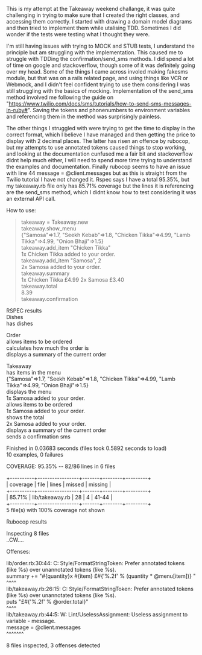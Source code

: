 This is my attempt at the Takeaway weekend challange, it was quite challenging in trying to make sure that I created the right classes, and accessing them correctly. I started with drawing a domain model diagrams and then tried to implement them while utalising TDD. Sometimes I did wonder if the tests were testing what I thought they were.

I'm still having issues with trying to MOCK and STUB tests, I understand the principle but am struggling with the implementation.  This caused me to struggle with TDDing the confirmation/send_sms methods. I did spend a lot of time on google and stackoverflow, though some of it was definitely going over my head. Some of the things I came across involed making fakesms module, but that was on a rails related page, and using things like VCR or Webmock, and I didn't feel confident trying to use them considering I was still struggling with the basics of mocking. Implementation of the send_sms method involved me following the guide on "https://www.twilio.com/docs/sms/tutorials/how-to-send-sms-messages-in-ruby#". Saving the tokens and phonenumbers to environment variables and referencing them in the method was surprisingly painless.

The other things I struggled with were trying to get the time to display in the correct format, which I believe I have managed and then getting the price to display with 2 decimal places. The latter has risen an offence by rubocop, but my attempts to use annotated tokens caused things to stop working, and looking at the documentation cunfused me a fair bit and stackoverflow didnt help much either, I will need to spend more time trying to understand the examples and documentation. Finally rubocop seems to have an issue with line 44 message = @client.messages but as this is straight from the Twilio tutorial I have not changed it. Rspec says I have a total 95.35%, but my takeaway.rb file only has 85.71% coverage but the lines it is referencing are the send_sms method, which I didnt know how to test considering it was an external API call. 


How to use:                                                                                                                                                       
> takeaway = Takeaway.new                                                                                                                                         
> takeaway.show_menu                                                                                                                                             
{"Samosa"=>1.7, "Seekh Kebab"=>1.8, "Chicken Tikka"=>4.99, "Lamb Tikka"=>4.99, "Onion Bhaji"=>1.5}                                                               
> takeaway.add_item "Chicken Tikka"                                                                                                                               
1x Chicken Tikka added to your order.                                                                                                                             
> takeaway.add_item "Samosa", 2                                                                                                                                   
2x Samosa added to your order.                                                                                                                                   
> takeaway.summary                                                                                                                                               
1x Chicken Tikka £4.99 2x Samosa £3.40                                                                                                                           
> takeaway.total                                                                                                                                                 
8.39                                                                                                                                                             
> takeaway.confirmation                                                                                                                                           
                                                                                                                                                                 
RSPEC results                                                                                                                                                     
Dishes                                                                                                                                                           
  has dishes                                                                                                                                                     
                                                                                                                                                                 
Order                                                                                                                                                             
  allows items to be ordered                                                                                                                                     
  calculates how much the order is                                                                                                                               
  displays a summary of the current order                                                                                                                         
                                                                                                                                                                 
Takeaway                                                                                                                                                         
  has items in the menu                                                                                                                                           
{"Samosa"=>1.7, "Seekh Kebab"=>1.8, "Chicken Tikka"=>4.99, "Lamb Tikka"=>4.99, "Onion Bhaji"=>1.5}                                                               
  displays the menu                                                                                                                                               
 1x Samosa added to your order.                                                                                                                                   
  allows items to be ordered                                                                                                                                     
 1x Samosa added to your order.                                                                                                                                   
  shows the total                                                                                                                                                 
 2x Samosa added to your order.                                                                                                                                   
  displays a summary of the current order                                                                                                                         
  sends a confirmation sms                                                                                                                                       
                                                                                                                                                                
Finished in 0.03683 seconds (files took 0.5892 seconds to load)                                                                                                   
10 examples, 0 failures                                                                                                                                           
                                                                                                                                                                 
                                                                                                                                                                
COVERAGE:  95.35% -- 82/86 lines in 6 files                                                                                                                       
                                                                                                                                                                 
+----------+-----------------+-------+--------+---------+                                                                                                         
| coverage | file            | lines | missed | missing |                                                                                                         
+----------+-----------------+-------+--------+---------+                                                                                                         
|  85.71%  | lib/takeaway.rb | 28    | 4      | 41-44   |                                                                                                         
+----------+-----------------+-------+--------+---------+                                                                                                         
5 file(s) with 100% coverage not shown                                                                                                                           
                                                                                                                                                                 
Rubocop results                                                                                                                                                   
                                                                                                                                                                 
Inspecting 8 files                                                                                                                                               
..CW....                                                                                                                                                         
                                                                                                                                                                 
Offenses:                                                                                                                                                         
                                                                                                                                                                 
lib/order.rb:30:44: C: Style/FormatStringToken: Prefer annotated tokens (like %<foo>s) over unannotated tokens (like %s).                                         
      summary += "#{quantity}x #{item} £#{'%.2f' % (quantity * @menu[item])} "                                                                                   
                                           ^^^^                                                                                                                   
lib/takeaway.rb:26:15: C: Style/FormatStringToken: Prefer annotated tokens (like %<foo>s) over unannotated tokens (like %s).                                     
    puts "£#{'%.2f' % @order.total}"                                                                                                                             
              ^^^^                                                                                                                                               
lib/takeaway.rb:44:5: W: Lint/UselessAssignment: Useless assignment to variable - message.                                                                       
    message = @client.messages                                                                                                                                   
    ^^^^^^^                                                                                                                                                       
                                                                                                                                                                 
8 files inspected, 3 offenses detected 
